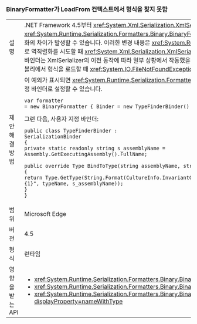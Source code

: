 ### <a name="binaryformatter-can-fail-to-find-type-from-loadfrom-context"></a>BinaryFormatter가 LoadFrom 컨텍스트에서 형식을 찾지 못함

|   |   |
|---|---|
|설명|.NET Framework 4.5부터 <xref:System.Xml.Serialization.XmlSerializer?displayProperty=name>의 여러 가지 변경으로 인해 <xref:System.Runtime.Serialization.Formatters.Binary.BinaryFormatter?displayProperty=name>을 사용하여 LoadFrom 컨텍스트에서 로드된 형식을 역직렬화할 때 역직렬화의 차이가 발생할 수 있습니다. 이러한 변경 내용은 <xref:System.Runtime.Serialization.Formatters.Binary.BinaryFormatter?displayProperty=name>이 나중에 해당 형식으로 역직렬화를 시도할 때 <xref:System.Xml.Serialization.XmlSerializer?displayProperty=name>이 다른 동작을 유발하는 형식을 로드하는 새로운 방법 때문입니다. 기본 직렬화 바인더는 XmlSerializer의 이전 동작에 따라 일부 상황에서 작동했을지라도 LoadFrom 컨텍스트를 자동으로 검색하지 않습니다. 변경 내용으로 인해 다른 컨텍스트에서 로드된 어셈블리에서 형식을 로드할 때 <xref:System.IO.FileNotFoundException?displayProperty=name>이 throw될 수 있습니다.|
|제안 해결 방법|이 예외가 표시되면 <xref:System.Runtime.Serialization.Formatters.Binary.BinaryFormatter?displayProperty=name>의 <code>Binder</code> 속성을 올바른 형식을 찾을 수 있는 사용자 지정 바인더로 설정할 수 있습니다.<pre><code class="language-C#">var formatter = new BinaryFormatter { Binder = new TypeFinderBinder() }&#13;&#10;</code></pre>그런 다음, 사용자 지정 바인더:<pre><code class="language-C#">public class TypeFinderBinder : SerializationBinder&#13;&#10;{&#13;&#10;private static readonly string s_assemblyName = Assembly.GetExecutingAssembly().FullName;&#13;&#10;&#13;&#10;public override Type BindToType(string assemblyName, string typeName)&#13;&#10;{&#13;&#10;return Type.GetType(String.Format(CultureInfo.InvariantCulture, &quot;{0}, {1}&quot;, typeName, s_assemblyName));&#13;&#10;}&#13;&#10;}&#13;&#10;</code></pre>|
|범위|Microsoft Edge|
|버전|4.5|
|형식|런타임|
|영향을 받는 API|<ul><li><xref:System.Runtime.Serialization.Formatters.Binary.BinaryFormatter?displayProperty=nameWithType></li><li><xref:System.Runtime.Serialization.Formatters.Binary.BinaryFormatter.Deserialize(System.IO.Stream)?displayProperty=nameWithType></li><li><xref:System.Runtime.Serialization.Formatters.Binary.BinaryFormatter.Deserialize(System.IO.Stream,System.Runtime.Remoting.Messaging.HeaderHandler)?displayProperty=nameWithType></li></ul>|

